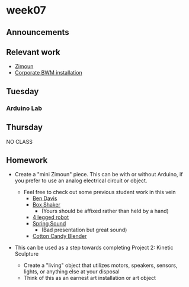 # week07

## Announcements

## Relevant work

+ [Zimoun](https://www.zimoun.net/)
+ [Corporate BWM installation](https://www.youtube.com/watch?v=hlx-M53dC7M&feature=related)

## Tuesday

### Arduino Lab



## Thursday

NO CLASS

## Homework

+ Create a "mini Zimoun" piece. This can be with or without Arduino, if you prefer to use an analog electrical circuit or object.
	+ Feel free to check out some previous student work in this vein
		+ [Ben Davis](https://www.youtube.com/watch?time_continue=31&v=gRLui5PHMI4)
		+ [Box Shaker](http://graysonearle.com/edu/physcom/servo-tipper-mover/)
			+ (Yours should be affixed rather than held by a hand)
		+ [4 legged robot](http://graysonearle.com/edu/physcom/wp-content/uploads/2017/04/robot_01.mov)
		+ [Spring Sound](http://graysonearle.com/edu/physcom/kiana-kinetic-sculpture/)
			+ (Bad presentation but great sound)
		+ [Cotton Candy Blender](https://www.youtube.com/watch?v=gL5I4ENetmk)

+ This can be used as a step towards completing Project 2: Kinetic Sculpture
	+ Create a "living" object that utilizes motors, speakers, sensors, lights, or anything else at your disposal
	+ Think of this as an earnest art installation or art object

